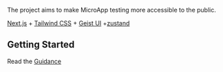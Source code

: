 The project aims to make MicroApp testing more accessible to the public.

[Next.js](https://nextjs.org/) + [Tailwind CSS](https://tailwindcss.com/) + [Geist UI](https://geist-ui.dev/en-us) +[zustand](https://zustand-demo.pmnd.rs/)

## Getting Started
Read the [Guidance](https://ncuhomer.feishu.cn/docx/ATUgdBWvPoWHXExy02ecMiOWnwf)
